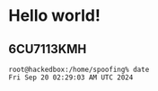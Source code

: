# Hello world!
6CU7113KMH
---
```
root@hackedbox:/home/spoofing% date
Fri Sep 20 02:29:03 AM UTC 2024
```
